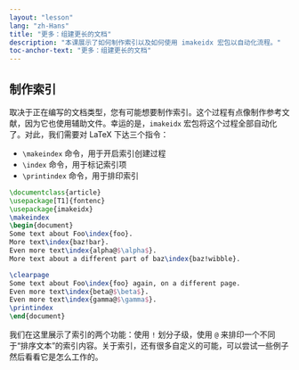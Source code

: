 ```yaml
---
layout: "lesson"
lang: "zh-Hans"
title: "更多：组建更长的文档"
description: "本课展示了如何制作索引以及如何使用 imakeidx 宏包以自动化流程。"
toc-anchor-text: "更多：组建更长的文档"
---
```


## 制作索引

取决于正在编写的文档类型，您有可能想要制作索引。这个过程有点像制作参考文献，因为它也使用辅助文件。幸运的是，`imakeidx` 宏包将这个过程全部自动化了。对此，我们需要对 LaTeX 下达三个指令：

- `\makeindex` 命令，用于开启索引创建过程
- `\index` 命令，用于标记索引项
- `\printindex` 命令，用于排印索引

```latex
\documentclass{article}
\usepackage[T1]{fontenc}
\usepackage{imakeidx}
\makeindex
\begin{document}
Some text about Foo\index{foo}.
More text\index{baz!bar}.
Even more text\index{alpha@$\alpha$}.
More text about a different part of baz\index{baz!wibble}.

\clearpage
Some text about Foo\index{foo} again, on a different page.
Even more text\index{beta@$\beta$}.
Even more text\index{gamma@$\gamma$}.
\printindex
\end{document}
```

我们在这里展示了索引的两个功能：使用 `!` 划分子级，使用 `@` 来排印一个不同于“排序文本”的索引内容。关于索引，还有很多自定义的可能，可以尝试一些例子然后看看它是怎么工作的。